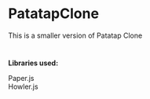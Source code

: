 # PatatapClone
This is a smaller version of Patatap Clone
#
**Libraries used:**

Paper.js  
Howler.js
